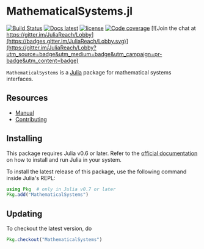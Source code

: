 # MathematicalSystems.jl

[![Build Status](https://travis-ci.org/JuliaReach/MathematicalSystems.jl.svg?branch=master)](https://travis-ci.org/JuliaReach/MathematicalSystems.jl)
[![Docs latest](https://img.shields.io/badge/docs-latest-blue.svg)](http://juliareach.github.io/MathematicalSystems.jl/latest/)
[![license](https://img.shields.io/github/license/mashape/apistatus.svg?maxAge=2592000)](https://github.com/JuliaReach/MathematicalSystems.jl/blob/master/LICENSE.md)
[![Code coverage](http://codecov.io/github/JuliaReach/MathematicalSystems.jl/coverage.svg?branch=master)](https://codecov.io/github/JuliaReach/MathematicalSystems.jl?branch=master)
[![Join the chat at https://gitter.im/JuliaReach/Lobby](https://badges.gitter.im/JuliaReach/Lobby.svg)](https://gitter.im/JuliaReach/Lobby?utm_source=badge&utm_medium=badge&utm_campaign=pr-badge&utm_content=badge)

`MathematicalSystems` is a [Julia](http://julialang.org) package for mathematical systems interfaces.

## Resources

- [Manual](http://juliareach.github.io/MathematicalSystems.jl/latest/)
- [Contributing](https://juliareach.github.io/MathematicalSystems.jl/latest/about.html#Contributing-1)

## Installing

This package requires Julia v0.6 or later. Refer to the [official documentation](https://julialang.org/downloads)
on how to install and run Julia in your system.

To install the latest release of this package, use the following command inside Julia's REPL:

```julia
using Pkg  # only in Julia v0.7 or later
Pkg.add("MathematicalSystems")
```

## Updating

To checkout the latest version, do
```julia
Pkg.checkout("MathematicalSystems")
````
